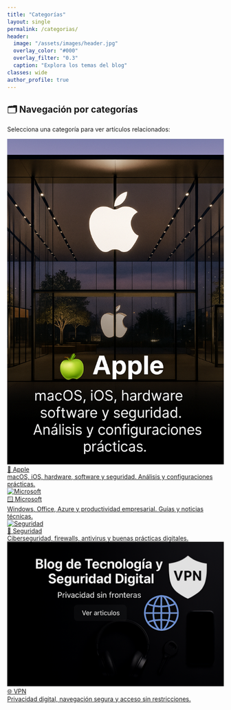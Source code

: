 ```yaml
---
title: "Categorías"
layout: single
permalink: /categorias/
header:
  image: "/assets/images/header.jpg"
  overlay_color: "#000"
  overlay_filter: "0.3"
  caption: "Explora los temas del blog"
classes: wide
author_profile: true
---
```


## 🗂️ Navegación por categorías

Selecciona una categoría para ver artículos relacionados:

<div class="category-grid">

  <div class="category-item">
    <a href="/apple/">
      <img src="/assets/images/apple-header.jpg" alt="Apple">
      <div class="category-title">🍏 Apple</div>
      <div class="category-description">macOS, iOS, hardware, software y seguridad. Análisis y configuraciones prácticas.</div>
    </a>
  </div>

  <div class="category-item">
    <a href="/microsoft/">
      <img src="/assets/images/microsoft-header.jpg" alt="Microsoft">
      <div class="category-title">🪟 Microsoft</div>
      <div class="category-description">Windows, Office, Azure y productividad empresarial. Guías y noticias técnicas.</div>
    </a>
  </div>

  <div class="category-item">
    <a href="/seguridad/">
      <img src="/assets/images/seguridad-header.jpg" alt="Seguridad">
      <div class="category-title">🔐 Seguridad</div>
      <div class="category-description">Ciberseguridad, firewalls, antivirus y buenas prácticas digitales.</div>
    </a>
  </div>

  <div class="category-item">
    <a href="/vpn/">
      <img src="/assets/images/vpn-header.png" alt="VPN">
      <div class="category-title">🌐 VPN</div>
      <div class="category-description">Privacidad digital, navegación segura y acceso sin restricciones.</div>
    </a>
  </div>

</div>
